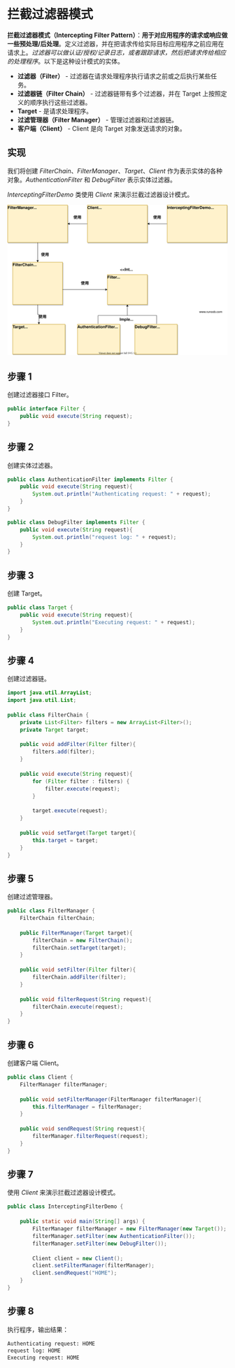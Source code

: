 # 拦截过滤器模式

**拦截过滤器模式（Intercepting Filter Pattern）**：**用于对应用程序的请求或响应做一些预处理/后处理**。定义过滤器，并在把请求传给实际目标应用程序之前应用在请求上。*过滤器可以做认证/授权/记录日志，或者跟踪请求，然后把请求传给相应的处理程序*。以下是这种设计模式的实体。

- **过滤器（Filter）** - 过滤器在请求处理程序执行请求之前或之后执行某些任务。
- **过滤器链（Filter Chain）** - 过滤器链带有多个过滤器，并在 Target 上按照定义的顺序执行这些过滤器。
- **Target** - 是请求处理程序。
- **过滤管理器（Filter Manager）** - 管理过滤器和过滤器链。
- **客户端（Client）** - Client 是向 Target 对象发送请求的对象。

## 实现

我们将创建 *FilterChain*、*FilterManager*、*Target*、*Client* 作为表示实体的各种对象。*AuthenticationFilter* 和 *DebugFilter* 表示实体过滤器。

*InterceptingFilterDemo* 类使用 *Client* 来演示拦截过滤器设计模式。

![拦截过滤器模式的 UML 图](_images/intercepting_filter.svg)

## 步骤 1

创建过滤器接口 Filter。

```java
public interface Filter {   
    public void execute(String request); 
}
```

## 步骤 2

创建实体过滤器。

```java
public class AuthenticationFilter implements Filter {   
    public void execute(String request){      
        System.out.println("Authenticating request: " + request);   
    } 
}
```

```java
public class DebugFilter implements Filter {   
    public void execute(String request){      
        System.out.println("request log: " + request);   
    } 
}
```

## 步骤 3

创建 Target。

```java
public class Target {   
    public void execute(String request){      
        System.out.println("Executing request: " + request);   
    } 
}
```

## 步骤 4

创建过滤器链。

```java
import java.util.ArrayList; 
import java.util.List;  

public class FilterChain {   
    private List<Filter> filters = new ArrayList<Filter>();   
    private Target target;   
    
    public void addFilter(Filter filter){      
        filters.add(filter);   
    }    
    
    public void execute(String request){      
        for (Filter filter : filters) {         
            filter.execute(request);      
        }     
        
        target.execute(request);   
    }    
    
    public void setTarget(Target target){      
        this.target = target;   
    } 
}
```

## 步骤 5

创建过滤管理器。

```java
public class FilterManager {   
    FilterChain filterChain;    
    
    public FilterManager(Target target){      
        filterChain = new FilterChain();      
        filterChain.setTarget(target);   
    }   
    
    public void setFilter(Filter filter){      
        filterChain.addFilter(filter);   
    }    
    
    public void filterRequest(String request){      
        filterChain.execute(request);   
    } 
}
```



## 步骤 6

创建客户端 Client。

```java
public class Client {   
    FilterManager filterManager;    
    
    public void setFilterManager(FilterManager filterManager){      
        this.filterManager = filterManager;   
    }    
    
    public void sendRequest(String request){      
        filterManager.filterRequest(request);   
    } 
}
```

## 步骤 7

使用 *Client* 来演示拦截过滤器设计模式。

```java
public class InterceptingFilterDemo {   
    
    public static void main(String[] args) {      
        FilterManager filterManager = new FilterManager(new Target());
        filterManager.setFilter(new AuthenticationFilter());  
        filterManager.setFilter(new DebugFilter());   
        
        Client client = new Client();      
        client.setFilterManager(filterManager);      
        client.sendRequest("HOME");   
    } 
}
```

## 步骤 8

执行程序，输出结果：

```
Authenticating request: HOME
request log: HOME
Executing request: HOME
```
